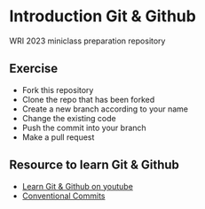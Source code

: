 # Introduction Git & Github
WRI 2023 miniclass preparation repository

## Exercise
- Fork this repository
- Clone the repo that has been forked
- Create a new branch according to your name
- Change the existing code
- Push the commit into your branch
- Make a pull request

## Resource to learn Git & Github
- [Learn Git & Github on youtube](https://www.youtube.com/playlist?list=PLFIM0718LjIVknj6sgsSceMqlq242-jNf)
- [Conventional Commits](https://www.conventionalcommits.org/en/v1.0.0/)
